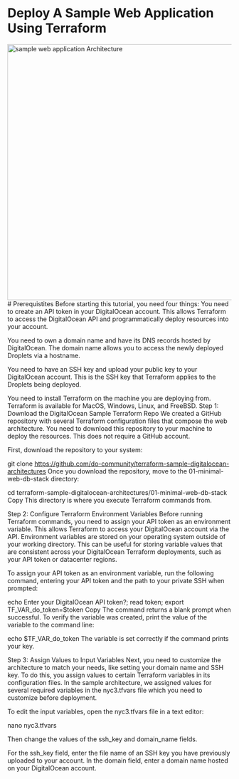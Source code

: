 # Deploy A Sample Web Application Using Terraform
<img width="575" alt="sample web application Architecture" src="https://github.com/sukanthdevops/task/assets/111341727/770f79fe-afa4-4101-afa9-ecfdf0942780">
  # Prerequistites
    Before starting this tutorial, you need four things:
    You need to create an API token in your DigitalOcean account. This allows Terraform to access the DigitalOcean API and programmatically deploy resources into your account.

You need to own a domain name and have its DNS records hosted by DigitalOcean. The domain name allows you to access the newly deployed Droplets via a hostname.

You need to have an SSH key and upload your public key to your DigitalOcean account. This is the SSH key that Terraform applies to the Droplets being deployed.

You need to install Terraform on the machine you are deploying from. Terraform is available for MacOS, Windows, Linux, and FreeBSD.
Step 1: Download the DigitalOcean Sample Terraform Repo
We created a GitHub repository with several Terraform configuration files that compose the web architecture. You need to download this repository to your machine to deploy the resources. This does not require a GitHub account.

First, download the repository to your system:

git clone https://github.com/do-community/terraform-sample-digitalocean-architectures
Once you download the repository, move to the 01-minimal-web-db-stack directory:

cd terraform-sample-digitalocean-architectures/01-minimal-web-db-stack
Copy
This directory is where you execute Terraform commands from.

Step 2: Configure Terraform Environment Variables
Before running Terraform commands, you need to assign your API token as an environment variable. This allows Terraform to access your DigitalOcean account via the API.
Environment variables are stored on your operating system outside of your working directory. This can be useful for storing variable values that are consistent across your DigitalOcean Terraform deployments, such as your API token or datacenter regions.

To assign your API token as an environment variable, run the following command, entering your API token and the path to your private SSH when prompted:

echo Enter your DigitalOcean API token?; read token; export TF_VAR_do_token=$token
Copy
The command returns a blank prompt when successful. To verify the variable was created, print the value of the variable to the command line:

echo $TF_VAR_do_token
The variable is set correctly if the command prints your key.

Step 3: Assign Values to Input Variables
Next, you need to customize the architecture to match your needs, like setting your domain name and SSH key. To do this, you assign values to certain Terraform variables in its configuration files.
In the sample architecture, we assigned values for several required variables in the nyc3.tfvars file which you need to customize before deployment.

To edit the input variables, open the nyc3.tfvars file in a text editor:

nano nyc3.tfvars

Then change the values of the ssh_key and domain_name fields.

For the ssh_key field, enter the file name of an SSH key you have previously uploaded to your account.
In the domain field, enter a domain name hosted on your DigitalOcean account.
